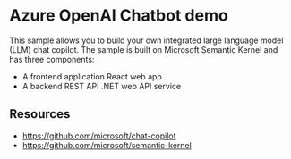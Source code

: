 # Azure OpenAI Chatbot demo

This sample allows you to build your own integrated large language model (LLM) chat copilot. The sample is built on Microsoft Semantic Kernel and has three components:

- A frontend application React web app
- A backend REST API .NET web API service

## Resources

- https://github.com/microsoft/chat-copilot
- https://github.com/microsoft/semantic-kernel
